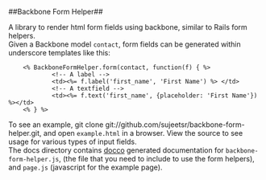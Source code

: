 ##Backbone Form Helper##

A library to render html form fields using backbone, similar to Rails form helpers.  
Given a Backbone model `contact`, form fields can be generated within underscore templates like this:  

        <% BackboneFormHelper.form(contact, function(f) { %>
                <!-- A label -->
                <td><%= f.label('first_name', 'First Name') %> </td>
                <!-- A textfield -->
                <td><%= f.text('first_name', {placeholder: 'First Name'}) %></td>
        <% } %>

To see an example, git clone git://github.com/sujeetsr/backbone-form-helper.git, and open `example.html` in a browser. View the source to see usage for various types of input fields.  
The docs directory contains [docco](http://jashkenas.github.com/docco/) generated documentation for `backbone-form-helper.js`, (the file that you need to include to use the form helpers), and `page.js` (javascript for the example page).

